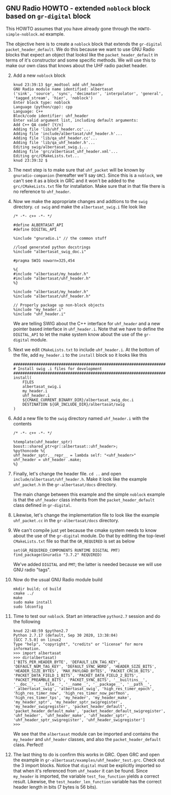 ## GNU Radio HOWTO - extended `noblock` block based on `gr-digital` block

This HOWTO assumes that you have already gone through the `HOWTO-simple-noblock.md` example.

The objective here is to create a `noblock` block that extends the `gr-digital` `packet_header_default`. We do this because we want to use GNU Radio blocks that expect an object that looksl like the `packet_header_default` in terms of it's constructor and some specific methods. We will use this to make our own class that knows about the UHF radio packet header.

2. Add a new `noblock` block
   ```
   knud 23:39:13 $gr_modtool add uhf_header
   GNU Radio module name identified: albertasat
   ('sink', 'source', 'sync', 'decimator', 'interpolator', 'general', 'tagged_stream', 'hier', 'noblock')
   Enter block type: noblock
   Language (python/cpp): cpp
   Language: C++
   Block/code identifier: uhf_header
   Enter valid argument list, including default arguments:
   Add C++ QA code? [Y/n]
   Adding file 'lib/uhf_header.cc'...
   Adding file 'include/albertasat/uhf_header.h'...
   Adding file 'lib/qa_uhf_header.cc'...
   Adding file 'lib/qa_uhf_header.h'...
   Editing swig/albertasat_swig.i...
   Adding file 'grc/albertasat_uhf_header.xml'...
   Editing grc/CMakeLists.txt...
   knud 23:39:32 $
   ```
3. The next step is to make sure that `uhf_packet` will be known by `gnuradio-companion` (hereafter we'll say `GRC`). Since this is a `noblock`, we can't see it as a block in GRC and it won't be added to the `grc/CMakeLists.txt` file for installation. Make sure that in that file there is no reference to `uhf_header`.
4. Now we make the appropriate changes and addtions to the `swig` directory. `cd swig` and make the `albertasat_swig.i` file look like
   ```
   /* -*- c++ -*- */

   #define ALBERTASAT_API
   #define DIGITAL_API

   %include "gnuradio.i" // the common stuff

   //load generated python docstrings
   %include "albertasat_swig_doc.i"

   #pragma SWIG nowarn=325,454

   %{
   #include "albertasat/my_header.h"
   #include "albertasat/uhf_header.h"
   %}

   %include "albertasat/my_header.h"
   %include "albertasat/uhf_header.h"

   // Properly package up non-block objects
   %include "my_header.i"
   %include "uhf_header.i"
   ```
   We are telling SWIG about the C++ interface for `uhf_header` and a new pointer based interface in `uhf_header.i`. Note that we have to define the `DIGITAL_API` to let the make system know about the use of the `gr-digital` module.
5. Next we edit `CMakeLists.txt` to include `uhf_header.i`. At the bottom of the file, add `my_header.i` to the `install` block so it looks like this
   ```
   ########################################################################
   # Install swig .i files for development
   ########################################################################
   install(
       FILES
       albertasat_swig.i
       my_header.i
       uhf_header.i
       ${CMAKE_CURRENT_BINARY_DIR}/albertasat_swig_doc.i
       DESTINATION ${GR_INCLUDE_DIR}/albertasat/swig
   )
   ```
6. Add a new file to the `swig` directory named `uhf_header.i` with the contents
    ```
    /* -*- c++ -*- */

    %template(uhf_header_sptr) boost::shared_ptr<gr::albertasat::uhf_header>;
    %pythoncode %{
    uhf_header_sptr.__repr__ = lambda self: "<uhf_header>"
    uhf_header = uhf_header .make;
    %}
    ```
7. Finally, let's change the header file. `cd ..` and open `include/albertasat/uhf_header.h`. Make it look like the example `uhf_packet.h` in the `gr-albertasat/docs` directory.

   The main change between this example and the simple `noblock` example is that the `uhf_header` class inherits from the `packet_header_default` class defined in `gr-digital`.
8. Likewise, let's change the implementation file to look like the example `uhf_packet.cc` in the `gr-albertasat/docs` directory.
9. We can't compile just yet because the cmake system needs to know about the use of the `gr-digital` module. Do that by editting the top-level `CMakeLists.txt` file so that the `GR_REQUIRED` is set as below
   ```
   set(GR_REQUIRED_COMPONENTS RUNTIME DIGITAL PMT)
   find_package(Gnuradio "3.7.2" REQUIRED)
   ```
   We've added `DIGITAL` and `PMT`; the latter is needed because we will use GNU radio "tags".

10. Now do the usual GNU Radio module build
    ```
    mkdir build; cd build
    cmake ../
    make
    sudo make install
    sudo ldconfig
    ```
11. Time to test our `noblock`. Start an interactive `python2.7` session and do the following
    ```
    knud 22:48:59 $python2.7
    Python 2.7.17 (default, Sep 30 2020, 13:38:04)
    [GCC 7.5.0] on linux2
    Type "help", "copyright", "credits" or "license" for more information.
    >>> import albertasat
    >>> dir(albertasat)
    ['BITS_PER_HEADER_BYTE', 'DEFAULT_LEN_TAG_KEY', 'DEFAULT_NUM_TAG_KEY', 'DEFAULT_SYNC_WORD', 'HEADER_SIZE_BITS', 'HEADER_SIZE_BYTES', 'MAX_PAYLOAD_BYTES', 'PACKET_CRC16_BITS', 'PACKET_DATA_FIELD_1_BITS', 'PACKET_DATA_FIELD_2_BITS', 'PACKET_PREAMBLE_BITS', 'PACKET_SYNC_BITS', '__builtins__', '__doc__', '__file__', '__name__', '__package__', '__path__', '_albertasat_swig', 'albertasat_swig', 'high_res_timer_epoch', 'high_res_timer_now', 'high_res_timer_now_perfmon', 'high_res_timer_tps', 'my_header', 'my_header_make', 'my_header_sptr', 'my_header_sptr_swigregister', 'my_header_swigregister', 'packet_header_default', 'packet_header_default_make', 'packet_header_default_swigregister', 'uhf_header', 'uhf_header_make', 'uhf_header_sptr', 'uhf_header_sptr_swigregister', 'uhf_header_swigregister']
    >>>
    ```
    We see that the `albertasat` module can be imported and contains the `my_header` and `uhf_header` classes, and also the `packet_header_default` class. Perfect!
12. The last thing to do is confirm this works in GRC. Open GRC and open the example in `gr-albertasat/examples/uhf_header_test.grc`. Check out the 3 import blocks. Notice that `digital` must be explicitly imported so that when it's referenced from `uhf_header` it can be found. Since `my_header` is imported, the variable `test_foo_function` yields a correct result. Likewise, the `test_header_len_function` variable has the correct header length in bits (7 bytes is 56 bits). 
